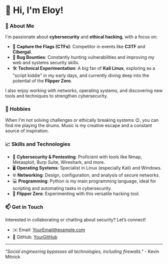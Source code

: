 # 👋 Hi, I'm Eloy!

### 🚀 About Me
I'm passionate about **cybersecurity** and **ethical hacking**, with a focus on:
- 🔎 **Capture the Flags (CTFs)**: Competitor in events like **C3TF** and **Cibergal**.
- 🐞 **Bug Bounties**: Constantly hunting vulnerabilities and improving my web and systems security skills.
- 🛠️ **Technical Experimentation**: A big fan of **Kali Linux**, exploring as a "script kiddie" in my early days, and currently diving deep into the potential of the **Flipper Zero**.

I also enjoy working with networks, operating systems, and discovering new tools and techniques to strengthen cybersecurity.

### 🎵 Hobbies
When I'm not solving challenges or ethically breaking systems 😉, you can find me playing the drums. Music is my creative escape and a constant source of inspiration.

### 📈 Skills and Technologies
- 🔐 **Cybersecurity & Pentesting**: Proficient with tools like Nmap, Metasploit, Burp Suite, Wireshark, and more.
- 🖥️ **Operating Systems**: Specialist in Linux (especially Kali) and Windows.
- 🌐 **Networking**: Design, configuration, and analysis of secure networks.
- 💻 **Programming**: Python is my main programming language, ideal for scripting and automating tasks in cybersecurity.
- 🎯 **Flipper Zero**: Experimenting with this versatile hacking tool.

### 📫 Get in Touch
Interested in collaborating or chatting about security? Let’s connect!
- ✉️ Email: [YourEmail@example.com](mailto:elhoyyy@gmail.com)
- 🐙 GitHub: [YourGitHub](https://github.com/Elhoyyy)

---

_"Social engineering bypasses all technologies, including firewalls."_ - Kevin Mitnick
